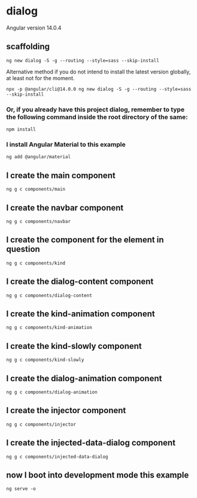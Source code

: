 # dialog

Angular version 14.0.4

## scaffolding

```shell
ng new dialog -S -g --routing --style=sass --skip-install
```

Alternative method if you do not intend to install the latest version globally, at least not for the moment.

```shell
npx -p @angular/cli@14.0.0 ng new dialog -S -g --routing --style=sass --skip-install
```

### Or, if you already have this project dialog, remember to type the following command inside the root directory of the same:

```shell
npm install
```

### I install Angular Material to this example

```shell
ng add @angular/material
```

## I create the main component

```shell
ng g c components/main
```

## I create the navbar component

```shell
ng g c components/navbar
```

## I create the component for the element in question

```shell
ng g c components/kind
```

## I create the dialog-content component

```shell
ng g c components/dialog-content
```

## I create the kind-animation component

```shell
ng g c components/kind-animation
```

## I create the kind-slowly component

```shell
ng g c components/kind-slowly
```

## I create the dialog-animation component

```shell
ng g c components/dialog-animation
```

## I create the injector component

```shell
ng g c components/injector
```

## I create the injected-data-dialog component

```shell
ng g c components/injected-data-dialog
```

## now I boot into development mode this example

```shell
ng serve -o
```
